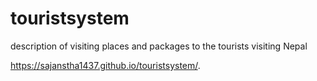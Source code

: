 # touristsystem
description of visiting places and packages to the tourists visiting Nepal

 https://sajanstha1437.github.io/touristsystem/.
